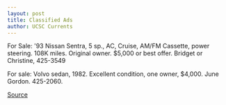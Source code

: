```yaml
---
layout: post
title: Classified Ads
author: UCSC Currents
---
```


For Sale: '93 Nissan Sentra, 5 sp., AC, Cruise, AM/FM Cassette, power steering. 108K miles. Original owner. $5,000 or best offer. Bridget or Christine, 425-3549

For sale: Volvo sedan, 1982. Excellent condition, one owner, $4,000. June Gordon. 425-2060.

[Source](http://www1.ucsc.edu/oncampus/currents/97-11-17/classifieds.htm "Permalink to Classified Ads: 11-17-97")
